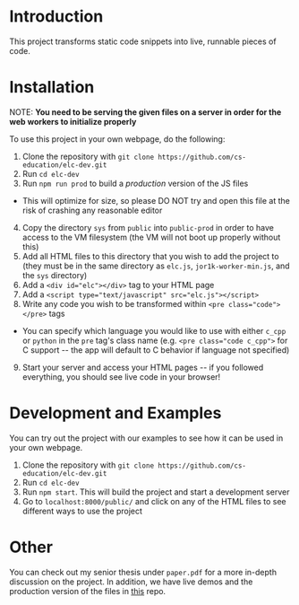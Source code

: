 # Introduction
This project transforms static code snippets into live, runnable pieces of code.

# Installation
NOTE: **You need to be serving the given files on a server in order for the web workers to initialize properly**

To use this project in your own webpage, do the following:

1. Clone the repository with `git clone https://github.com/cs-education/elc-dev.git`
2. Run `cd elc-dev`
3. Run `npm run prod` to build a *production* version of the JS files
  * This will optimize for size, so please DO NOT try and open this file at the risk of crashing any reasonable editor
4. Copy the directory `sys` from `public` into `public-prod` in order to have access to the VM filesystem (the VM will not boot up properly without this)
5. Add all HTML files to this directory that you wish to add the project to (they must be in the same directory as `elc.js`, `jor1k-worker-min.js`, and the `sys` directory)
6. Add a `<div id="elc"></div>` tag to your HTML page
7. Add a `<script type="text/javascript" src="elc.js"></script>`
8. Write any code you wish to be transformed within `<pre class="code"></pre>` tags
  * You can specify which language you would like to use with either `c_cpp` or `python` in the `pre` tag's class name (e.g. `<pre class="code c_cpp">` for C support -- the app will default to C behavior if language not specified)
9. Start your server and access your HTML pages -- if you followed everything, you should see live code in your browser!

# Development and Examples
You can try out the project with our examples to see how it can be used in your own webpage.

1. Clone the repository with `git clone https://github.com/cs-education/elc-dev.git`
2. Run `cd elc-dev`
3. Run `npm start`. This will build the project and start a development server
4. Go to `localhost:8000/public/` and click on any of the HTML files to see different ways to use the project

# Other
You can check out my senior thesis under `paper.pdf` for a more in-depth discussion on the project.
In addition, we have live demos and the production version of the files in [this](https://github.com/cs-education/elc-prod/) repo.

